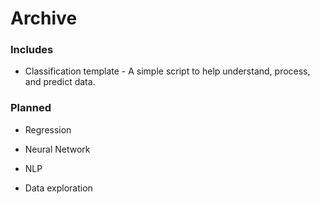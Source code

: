 # Archive

### Includes

- Classification template - A simple script to help understand, process, and predict data.

### Planned

- Regression

- Neural Network

- NLP

- Data exploration